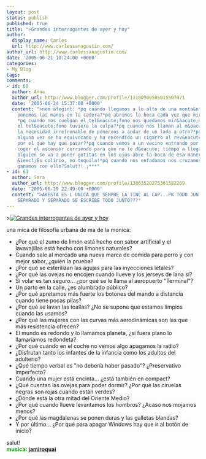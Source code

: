 ```yaml
---
layout: post
status: publish
published: true
title: ">Grandes interrogantes de ayer y hoy"
author:
  display_name: Carles
  url: http://www.carlessanagustin.com/
author_url: http://www.carlessanagustin.com/
date: '2005-06-21 10:24:00 +0000'
categories:
- My Blog
tags:
comments:
- id: 60
  author: Anna
  author_url: http://www.blogger.com/profile/13180900505015507071
  date: '2005-06-24 15:37:00 +0000'
  content: ">nem afegint: *pq cuando llegamos a lo alto de una monta&ntilde;a nos
    ponemos las manos en la cadera?*pq abrimos la boca cada vez que miramos al techo?
    *pq cuando nos cuelgan el tel&eacute;fono nos quedamos mir&aacute;ndolo como si
    el tel&eacute;fono tuviera la culpa?*pq cuando nos llaman al m&oacute;vil sentimos
    la necesidad irrefrenable de ponernos a andar de un lado a otro?*pq todo fumador
    alguna vez se ha equivocado y ha encendido un cigarro al rev&eacute;s?Es un tr&aacute;mite
    por el que hay que pasar?*pq cuando vemos a un vecino entrando por el portal intentamos
    coger el ascensor corriendo para que no le d&eacute; tiempo a llegar? *pq cuando
    alguien se va a poner gotitas en los ojos abre la boca de esa manera tan extra&ntilde;a?
    &iexcl;Es colirio, no tequila!*pq cuando nos enfadamos nos cruzamos de brazos?qe
    ganamos con ello?Salut!! ;***"
- id: 61
  author: Sara
  author_url: http://www.blogger.com/profile/13863520275361582269
  date: '2005-06-29 22:49:00 +0000'
  content: ">AKESTA ES L UNICA QUE SEMPRE LA TINC AL CAP...PK TODO JUNTO SE ESCRIBE
    SEPARADO Y SEPARADO SE ESCRIBE TODO JUNTO???"
---
```

<p>><a href="http://images.indymedia.org/imc/valparaiso/filosofia-uv-lienzo.jpg"><img src="http://images.indymedia.org/imc/valparaiso/filosofia-uv-lienzo.jpg" alt="Grandes interrogantes de ayer y hoy" border="0" /></a></p>
<p>una mica de filosofia urbana de ma de la monica:</p>
<ul>
<li>&iquest;Por qu&eacute; el zumo de lim&oacute;n est&aacute; hecho con sabor artificial y el lavavajillas est&aacute; hecho con limones naturales? </li>
<li>Cuando sale al mercado una nueva marca de comida para perro y con mejor sabor, &iquest;qui&eacute;n la prueba? </li>
<li>&iquest;Por qu&eacute; se esterilizan las agujas para las inyecciones letales? </li>
<li>&iquest;Por qu&eacute; las ovejas no encojen cuando llueve y los jerseys de lana s&iacute;? </li>
<li>Si volar es tan seguro... &iquest;por qu&eacute; se le llama al aeropuerto "Terminal"? </li>
<li>Un parto en la calle, &iquest;es alumbrado p&uacute;blico? </li>
<li>&iquest;Por qu&eacute; apretamos m&aacute;s fuerte los botones del mando a distancia cuando tiene pocas pilas? </li>
<li>&iquest;Por qu&eacute; se lavan las toallas? &iquest;No se supone que estamos limpios cuando las usamos? </li>
<li>&iquest;Por qu&eacute; las mujeres con las curvas m&aacute;s aerodin&aacute;micas son las que m&aacute;s resistencia ofrecen? </li>
<li>El mundo es redondo y lo llamamos planeta, &iquest;si  fuera plano lo llamar&iacute;amos redondeta? </li>
<li>&iquest;Por qu&eacute; cuando en el coche no vemos algo apagamos la radio? </li>
<li>&iquest;Disfrutan tanto los infantes de la infancia como los adultos del adulterio? </li>
<li>&iquest;Qu&eacute; tiempo verbal es "no deber&iacute;a haber pasado"? &iquest;Preservativo imperfecto? </li>
<li>Cuando una mujer est&aacute; encinta... &iquest;est&aacute; tambi&eacute;n en compact? </li>
<li>&iquest;Qu&eacute; cuentan las ovejas para poder dormir? &iquest;Por qu&eacute; las ciruelas negras son rojas cuando est&aacute;n verdes? </li>
<li>&iquest;D&oacute;nde est&aacute; la otra mitad del Oriente Medio? </li>
<li>&iquest;Por qu&eacute; cuando llueve levantamos los hombros? &iquest;Acaso nos mojamos menos? </li>
<li>&iquest;Por qu&eacute; las magdalenas se ponen duras y las galletas blandas? </li>
<li>Y por &uacute;ltimo... &iquest;Por qu&eacute; para apagar Windows hay que ir al bot&oacute;n de inicio?</li>
</ul>
<p>salut!<br /><span style="color:rgb(0,153,0);font-weight:bold;">musica: <a href="http://www.jamiroquai.jp/" target="_blank">jamiroquai</a></span></p>
